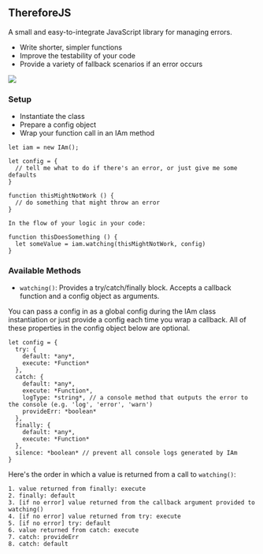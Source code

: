 ## ThereforeJS

A small and easy-to-integrate JavaScript library for managing errors.

- Write shorter, simpler functions
- Improve the testability of your code
- Provide a variety of fallback scenarios if an error occurs

![](https://i.kym-cdn.com/photos/images/original/000/343/462/79a.gif)

### Setup

- Instantiate the class
- Prepare a config object
- Wrap your function call in an IAm method

```
let iam = new IAm();

let config = {
  // tell me what to do if there's an error, or just give me some defaults
}

function thisMightNotWork () {
  // do something that might throw an error
}

In the flow of your logic in your code:

function thisDoesSomething () {
  let someValue = iam.watching(thisMightNotWork, config)
}
```

### Available Methods
- `watching()`: Provides a try/catch/finally block. Accepts a callback function and a config object as arguments.

You can pass a config in as a global config during the IAm class instantiation or just provide a config each time you wrap a callback. All of these properties in the config object below are optional.
```
let config = {
  try: {
    default: *any*,
    execute: *Function*
  },
  catch: {
    default: *any*,
    execute: *Function*,
    logType: *string*, // a console method that outputs the error to the console (e.g. 'log', 'error', 'warn')
    provideErr: *boolean*
  },
  finally: {
    default: *any*,
    execute: *Function*
  },
  silence: *boolean* // prevent all console logs generated by IAm
}
```

Here's the order in which a value is returned from a call to `watching()`:
```
1. value returned from finally: execute
2. finally: default
3. [if no error] value returned from the callback argument provided to watching()
4. [if no error] value returned from try: execute
5. [if no error] try: default
6. value returned from catch: execute
7. catch: provideErr
8. catch: default
```